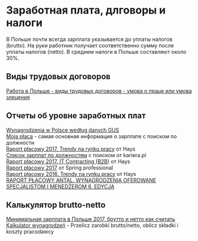 # Заработная плата, длговоры и налоги

В Польше почти всегда зарплата указывается до уплаты налогов (brutto). На руки работник получает соответственно сумму после уплаты налогов (netto). В среднем налоги в Польше составляют около 30%.

## Виды трудовых договоров

[Работа в Польше - виды трудовых договоров - умова о праце или умова злецения](https://www.rupoland.com/documents/visa/79-umowa-o-prace)  

## Отчеты об уровне заработных плат

[Wynagrodzenia w Polsce według danych GUS](https://wynagrodzenia.pl/gus)  
[Moja płaca](https://wynagrodzenia.pl/moja-placa) - самая основная информация о зарплате с поиском по должности  
[Raport płacowy 2017. Trendy na rynku pracy](https://www.hays.pl/cs/groups/hays_common/documents/digitalasset/hays_1820967.pdf) от Hays  
[Список зарплат по должностям](https://www.kariera.pl/wynagrodzenia/) с поиском от kariera.pl  
[Raport płacowy 2017. IT Contracting (B2B)](https://reaktor.pwn.pl/wp-content/uploads/2016/12/Raport-p%C5%82acowy-Hays-ITC_20172017_IT.pdf) от Hays  
[Raport płacowy 2017](https://www.slideshare.net/jakubtabor/raport-spring-2017pl108) от Spring professional  
[Raport płacowy 2016. Trendy na rynku pracy](http://www.hrtrendy.pl/wp-content/uploads/2016/01/Raport_-placowy_2016_v3.pdf) от Hays  
[RAPORT PŁACOWY ANTAL. WYNAGRODZENIA OFEROWANE SPECJALISTOM I MENEDŻEROM 6. EDYCJA](http://bpcc.org.pl/uploads/ckeditor/attachments/11814/Antal_Salary_Report_2016.pdf)

## Калькулятор brutto-netto

[Минимальная зарплата в Польше 2017, брутто и нетто как считать](https://www.rupoland.com/finances/business/59-zarplata2017)  
[Kalkulator wynagrodzeń](https://wynagrodzenia.pl/kalkulator-wynagrodzen) - Przelicz zarobki brutto/netto, oblicz składki i koszty pracodawcy
